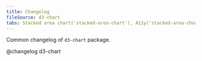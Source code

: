 ```yaml
---
title: Changelog
fileSource: d3-chart
tabs: Stacked area chart('stacked-area-chart'), A11y('stacked-area-chart-a11y'), API('stacked-area-chart-api'), Examples('stacked-area-chart-d3-code'), Changelog('d3-chart-changelog')
---
```


Common changelog of `d3-chart` package.

@changelog d3-chart
